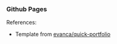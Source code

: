 ### Github Pages

References:
- Template from [evanca/quick-portfolio](https://github.com/evanca/quick-portfolio)
